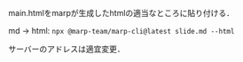 main.htmlをmarpが生成したhtmlの適当なところに貼り付ける．

md -> html: `npx @marp-team/marp-cli@latest slide.md --html`

サーバーのアドレスは適宜変更．
